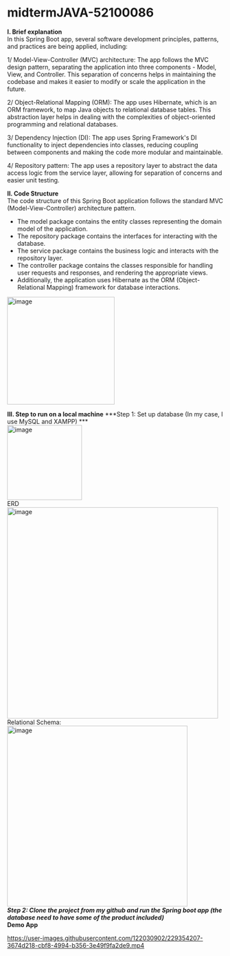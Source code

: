 # midtermJAVA-52100086
**I. Brief explanation**
<br />
In this Spring Boot app, several software development principles, patterns, and practices are being applied, including:

1/ Model-View-Controller (MVC) architecture: The app follows the MVC design pattern, separating the application into three components - Model, View, and Controller. This separation of concerns helps in maintaining the codebase and makes it easier to modify or scale the application in the future.

2/ Object-Relational Mapping (ORM): The app uses Hibernate, which is an ORM framework, to map Java objects to relational database tables. This abstraction layer helps in dealing with the complexities of object-oriented programming and relational databases.

3/ Dependency Injection (DI): The app uses Spring Framework's DI functionality to inject dependencies into classes, reducing coupling between components and making the code more modular and maintainable.

4/ Repository pattern: The app uses a repository layer to abstract the data access logic from the service layer, allowing for separation of concerns and easier unit testing.

**II. Code Structure**
<br />
The code structure of this Spring Boot application follows the standard MVC (Model-View-Controller) architecture pattern.
- The model package contains the entity classes representing the domain model of the application.
- The repository package contains the interfaces for interacting with the database.
- The service package contains the business logic and interacts with the repository layer.
- The controller package contains the classes responsible for handling user requests and responses, and rendering the appropriate views.
- Additionally, the application uses Hibernate as the ORM (Object-Relational Mapping) framework for database interactions.

<img width="250" alt="image" src="https://user-images.githubusercontent.com/122030902/229352127-94eacf9d-76a3-4e12-9408-34848742d548.png">

**III. Step to run on a local machine**
***Step 1: Set up database (In my case, I use MySQL and XAMPP) ***
<br />
<img width="174" alt="image" src="https://user-images.githubusercontent.com/122030902/229353082-bab813c6-8aa9-4074-8c91-080d5d796cb5.png">
<br />
ERD
<br />
<img width="491" alt="image" src="https://user-images.githubusercontent.com/122030902/229353143-6b78dc30-1e81-493a-aa17-4498908ada57.png">
<br />
Relational Schema:
<br />
<img width="420" alt="image" src="https://user-images.githubusercontent.com/122030902/229353170-62a8fccc-a858-4bb9-9720-54735196d4c8.png">
<br />
***Step 2: Clone the project from my github and run the Spring boot app (the database need to have some of the product included)***
<br />
**Demo App**




https://user-images.githubusercontent.com/122030902/229354207-3674d218-cbf8-4994-b356-3e49f9fa2de9.mp4




